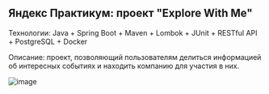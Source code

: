 ## Яндекс Практикум: проект "Explore With Me"

Технологии: Java + Spring Boot + Maven + Lombok + JUnit + RESTful API + PostgreSQL + Docker

Описание: проект, позволяющий пользователям делиться информацией об интересных событиях и находить компанию для участия в них. 

![image](https://user-images.githubusercontent.com/92729800/228220358-a3a16600-c073-4d19-bda6-1b8ac3c5667f.png)
